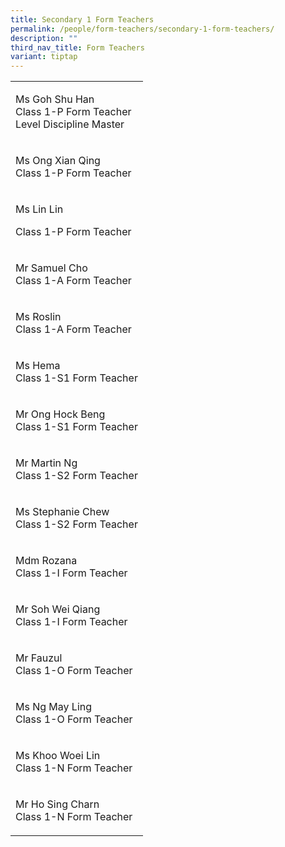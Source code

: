 ```yaml
---
title: Secondary 1 Form Teachers
permalink: /people/form-teachers/secondary-1-form-teachers/
description: ""
third_nav_title: Form Teachers
variant: tiptap
---
```

<table>
<tbody>
<tr>
<td rowspan="1" colspan="1">
<p>Ms Goh Shu Han
<br>Class 1-P Form Teacher
<br>Level Discipline Master</p>
</td>
</tr>
<tr>
<td rowspan="1" colspan="1">
<p>Ms Ong Xian Qing
<br>Class 1-P Form Teacher</p>
</td>
</tr>
<tr>
<td rowspan="1" colspan="1">
<p>Ms Lin Lin</p>
<p>Class 1-P Form Teacher</p>
</td>
</tr>
<tr>
<td rowspan="1" colspan="1">
<p>Mr Samuel Cho
<br>Class 1-A Form Teacher</p>
</td>
</tr>
<tr>
<td rowspan="1" colspan="1">
<p>Ms Roslin
<br>Class 1-A Form Teacher</p>
</td>
</tr>
<tr>
<td rowspan="1" colspan="1">
<p>Ms Hema
<br>Class 1-S1 Form Teacher</p>
</td>
</tr>
<tr>
<td rowspan="1" colspan="1">
<p>Mr Ong Hock Beng
<br>Class 1-S1 Form Teacher</p>
</td>
</tr>
<tr>
<td rowspan="1" colspan="1">
<p>Mr Martin Ng
<br>Class 1-S2 Form Teacher</p>
</td>
</tr>
<tr>
<td rowspan="1" colspan="1">
<p>Ms Stephanie Chew
<br>Class 1-S2 Form Teacher</p>
</td>
</tr>
<tr>
<td rowspan="1" colspan="1">
<p>Mdm Rozana
<br>Class 1-I Form Teacher&nbsp;</p>
</td>
</tr>
<tr>
<td rowspan="1" colspan="1">
<p>Mr Soh Wei Qiang
<br>Class 1-I Form Teacher</p>
</td>
</tr>
<tr>
<td rowspan="1" colspan="1">
<p>Mr Fauzul
<br>Class 1-O Form Teacher</p>
</td>
</tr>
<tr>
<td rowspan="1" colspan="1">
<p>Ms Ng May Ling
<br>Class 1-O Form Teacher</p>
</td>
</tr>
<tr>
<td rowspan="1" colspan="1">
<p>Ms Khoo Woei Lin
<br>Class 1-N Form Teacher</p>
</td>
</tr>
<tr>
<td rowspan="1" colspan="1">
<p>Mr Ho Sing Charn
<br>Class 1-N Form Teacher</p>
</td>
</tr>
</tbody>
</table>
<p></p>